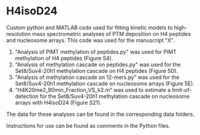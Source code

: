 # H4isoD24
Custom python and MATLAB code used for fitting kinetic models to high-resolution mass spectrometric analyses of PTM deposition on H4 peptides and nucleosome arrays. This code was used for the manuscript "X".

1) "Analysis of PIMT methylation of peptides.py" was used for PIMT methylation of H4 peptides (Figure S4).
2) "Analysis of methylation cascade on peptides.py" was used for the Set8/Suv4-20h1 methylation cascade on H4 peptides (Figure 5D).
3) "Analysis of methylation cascade on 12-mers.py" was used for the Set8/Suv4-20h1 methylation cascade on nucleosome arrays (Figure 5E).
4) "H4K20me2_90min_Fraction_VS_k2.m" was used to estimate a limit-of-detection for the Set8/Suv4-20h1 methylation cascade on nucleosome arrays with H4isoD24 (Figure S21).

The data for these analyses can be found in the corresponding data folders.

Instructions for use can be found as comments in the Python files.
